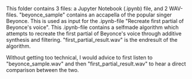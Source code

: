 This folder contains 3 files: a Jupyter Notebook (.ipynb) file, and 2 WAV-files.
"beyonce_sample" contains an accapella of the popular singer Beyonce.
This is used as input for the .ipynb-file "Recreate first partial of Beyonce's voice".
This .ipynb-file contains a selfmade algorithm which attempts to recreate the first partial of Beyonce's voice through additive synthesis and filtering.
"first_partial_result.wav" is the endresult of the algorithm.

Without getting too technical, I would advice to first listen to "beyonce_sample.wav" and then "first_partial_result.wav" to hear a direct comparison between the two.
